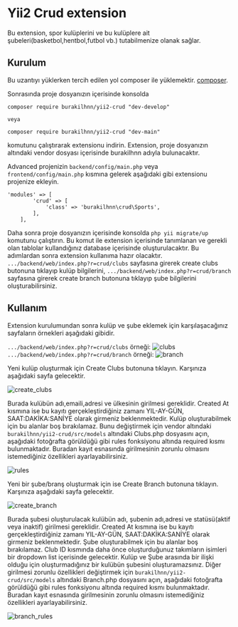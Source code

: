 # Yii2 Crud extension

Bu extension, spor kulüplerini ve bu kulüplere ait şubeleri(basketbol,hentbol,futbol vb.) tutabilmenize olanak sağlar.

Kurulum
------------

Bu uzantıyı yüklerken tercih edilen yol composer ile yüklemektir. [composer](http://getcomposer.org/download/).

 Sonrasında proje dosyanızın içerisinde konsolda

```
composer require burakilhnn/yii2-crud "dev-develop"

veya

composer require burakilhnn/yii2-crud "dev-main"
```

komutunu çalıştırarak extensionu indirin. Extension, proje dosyanızın altındaki vendor dosyası içerisinde burakilhnn adıyla bulunacaktır.


Advanced projenizin ```backend/config/main.php``` veya ```frontend/config/main.php``` kısmına gelerek aşağıdaki gibi extensionu projenize ekleyin.
```
'modules' => [
        'crud' => [
            'class' => 'burakilhnn\crud\Sports',
        ],
    ],
 ```
  Daha sonra proje dosyanızın içerisinde konsolda ```php yii migrate/up``` komutunu çalıştırın. Bu komut ile extension içerisinde tanımlanan ve gerekli olan tablolar kullandığınız database içerisinde oluşturulacaktır.
  Bu adımlardan sonra extension kullanıma hazır olacaktır. ```.../backend/web/index.php?r=crud/clubs``` sayfasına girerek create clubs butonuna tıklayıp kulüp bilgilerini, ```.../backend/web/index.php?r=crud/branch``` sayfasına girerek create branch butonuna tıklayıp şube bilgilerini oluşturabilirsiniz.
 
 
 Kullanım
----
 Extension kurulumundan sonra kulüp ve şube eklemek için karşılaşacağınız sayfaların örnekleri aşağıdaki gibidir.
 
 ```.../backend/web/index.php?r=crud/clubs``` örneği: ![clubs](https://user-images.githubusercontent.com/58756954/104828203-b7076600-5877-11eb-8567-a3890d09f609.png)
 ```.../backend/web/index.php?r=crud/branch``` örneği: ![branch](https://user-images.githubusercontent.com/58756954/104828217-dacaac00-5877-11eb-906c-0625b82ec812.png)
 
 Yeni kulüp oluşturmak için Create Clubs butonuna tıklayın. Karşınıza aşağıdaki sayfa gelecektir.
 
 ![create_clubs](https://user-images.githubusercontent.com/58756954/104854643-f934b400-5918-11eb-8525-5ea5f92361f4.png)
 
 Burada kulübün adı,emaili,adresi ve ülkesinin girilmesi gereklidir. Created At kısmına ise bu kayıtı gerçekleştirdiğiniz zamanı YIL-AY-GÜN, SAAT:DAKİKA:SANİYE olarak girmeniz beklenmektedir. Kulüp oluşturabilmek için bu alanlar boş bırakılamaz. Bunu değiştirmek için vendor altındaki ``` burakilhnn/yii2-crud/src/models ``` altındaki Clubs.php dosyasını açın, aşağıdaki fotoğrafta görüldüğü gibi rules fonksiyonu altında required kısmı bulunmaktadır. Buradan kayıt esnasında girilmesinin zorunlu olmasını istemediğiniz özellikleri ayarlayabilirsiniz. 
 
 ![rules](https://user-images.githubusercontent.com/58756954/104854951-bffd4380-591a-11eb-8a0c-b4b9aacdddeb.png)
 
 Yeni bir şube/branş oluşturmak için ise Create Branch butonuna tıklayın. Karşınıza aşağıdaki sayfa gelecektir.
  
 ![create_branch](https://user-images.githubusercontent.com/58756954/104854655-0baeed80-5919-11eb-945a-bdd81a1170cc.png)
 
 Burada şubesi oluşturulacak kulübün adı, şubenin adı,adresi ve statüsü(aktif veya inaktif) girilmesi gereklidir. Created At kısmına ise bu kayıtı gerçekleştirdiğiniz zamanı YIL-AY-GÜN, SAAT:DAKİKA:SANİYE olarak girmeniz beklenmektedir. Şube oluşturabilmek için bu alanlar boş bırakılamaz. Club ID kısmında daha önce oluşturduğunuz takımların isimleri bir dropdown list içerisinde gelecektir. Kulüp ve Şube arasında bir ilişki olduğu için oluşturmadığınız bir kulübün şubesini oluşturamazsınız. Diğer girilmesi zorunlu özellikleri değiştirmek için ``` burakilhnn/yii2-crud/src/models ``` altındaki Branch.php dosyasını açın, aşağıdaki fotoğrafta görüldüğü gibi rules fonksiyonu altında required kısmı bulunmaktadır. Buradan kayıt esnasında girilmesinin zorunlu olmasını istemediğiniz özellikleri ayarlayabilirsiniz. 
 
 ![branch_rules](https://user-images.githubusercontent.com/58756954/104855227-98a77600-591c-11eb-8743-2ea4d899bdbf.png)



 
 

